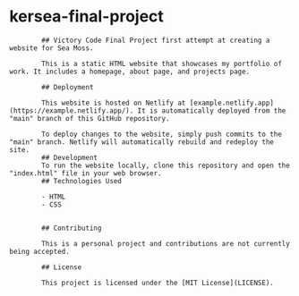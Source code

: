  #  kersea-final-project

            ## Victory Code Final Project first attempt at creating a website for Sea Moss. 
            
            This is a static HTML website that showcases my portfolio of work. It includes a homepage, about page, and projects page.
            
            ## Deployment
            
            This website is hosted on Netlify at [example.netlify.app](https://example.netlify.app/). It is automatically deployed from the "main" branch of this GitHub repository.
            
            To deploy changes to the website, simply push commits to the "main" branch. Netlify will automatically rebuild and redeploy the site.
            ## Development
            To run the website locally, clone this repository and open the "index.html" file in your web browser.
            ## Technologies Used
            
            - HTML
            - CSS
      
            
            ## Contributing
            
            This is a personal project and contributions are not currently being accepted.
            
            ## License
            
            This project is licensed under the [MIT License](LICENSE).
